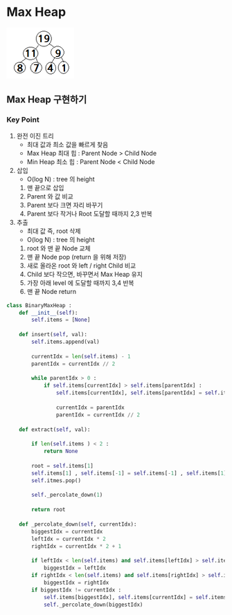 # Max Heap
![img.png](img_maxheap.png)
## Max Heap 구현하기
### Key Point
1. 완전 이진 트리
   - 최대 값과 최소 값을 빠르게 찾음
   - Max Heap 최대 힙 : Parent Node > Child Node
   - Min Heap 최소 힙 : Parent Node < Child Node
2. 삽입
    - O(log N) : tree 의 height
   1. 맨 끝으로 삽입
   2. Parent 와 값 비교
   3. Parent 보다 크면 자리 바꾸기
   4. Parent 보다 작거나 Root 도달할 때까지 2,3 반복 
3. 추출
   - 최대 값 즉, root 삭제
   - O(log N) : tree 의 height
   1. root 와 맨 끝 Node 교체
   2. 맨 끝 Node pop (return 을 위해 저장)
   3. 새로 올라온 root 와 left / right Child 비교
   4. Child 보다 작으면, 바꾸면서 Max Heap 유지
   5. 가장 아래 level 에 도달할 때까지 3,4 반복
   6. 맨 끝 Node return
```python
class BinaryMaxHeap :
    def __init__(self):
        self.items = [None]

    def insert(self, val):
        self.items.append(val)

        currentIdx = len(self.items) - 1
        parentIdx = currentIdx // 2

        while parentIdx > 0 :
            if self.items[currentIdx] > self.items[parentIdx] :
                self.items[currentIdx], self.items[parentIdx] = self.items[parentIdx], self.items[currentIdx]

                currentIdx = parentIdx
                parentIdx = currentIdx // 2

    def extract(self, val):

        if len(self.items ) < 2 :
            return None

        root = self.items[1]
        self.items[1] , self.items[-1] = self.items[-1] , self.items[1]
        self.itmes.pop()

        self._percolate_down(1)

        return root

    def _percolate_down(self, currentIdx):
        biggestIdx = currentIdx
        leftIdx = currentIdx * 2
        rightIdx = currentIdx * 2 + 1

        if leftIdx < len(self.items) and self.items[leftIdx] > self.items[biggestIdx] :
            biggestIdx = leftIdx
        if rightIdx < len(self.items) and self.items[rightIdx] > self.items[biggestIdx] :
            biggestIdx = rightIdx
        if biggestIdx != currentIdx :
            self.items[biggestIdx], self.items[currentIdx] = self.items[currentIdx], self.items[biggestIdx]
            self._percolate_down(biggestIdx)
```